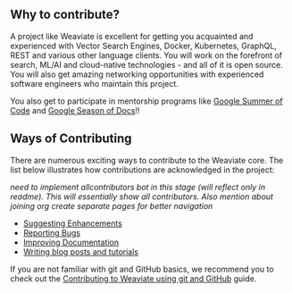 ## Why to contribute?

A project like Weaviate is excellent for getting you acquainted and experienced with Vector Search Engines, Docker, Kubernetes, GraphQL, REST and various other language clients. You will work on the forefront of search, ML/AI and cloud-native technologies - and all of it is open source. You will also get amazing networking opportunities with experienced software engineers who maintain this project. 

You also get to participate in mentorship programs like [Google Summer of Code](https://summerofcode.withgoogle.com/) and [Google Season of Docs](https://developers.google.com/season-of-docs)!!
     
## Ways of Contributing

There are numerous exciting ways to contribute to the Weaviate core. The list below illustrates how contributions are acknowledged in the project:

*need to implement allcontributors bot in this stage (will reflect only in readme). This will essentially show all contributors. Also mention about joining org*
*create separate pages for better navigation*

* [Suggesting Enhancements](Suggesting-enhancements.md)
* [Reporting Bugs](Reporting-bugs.md)
* [Improving Documentation](Improving-docs.md)
* [Writing blog posts and tutorials](Writing-blogs.md)

If you are not familiar with git and GitHub basics, we recommend you to check out the [Contributing to Weaviate using git and GitHub](Git-and-Github.md) guide.